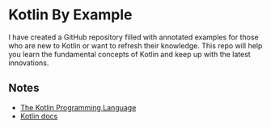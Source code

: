 # Kotlin By Example

I have created a GitHub repository filled with annotated examples for those who are new to Kotlin or want to refresh their knowledge. This repo will help you learn the fundamental concepts of Kotlin and keep up with the latest innovations.

## Notes

- [The Kotlin Programming Language](https://github.com/JetBrains/kotlin)
- [Kotlin docs](https://kotlinlang.org/docs/home.html)
